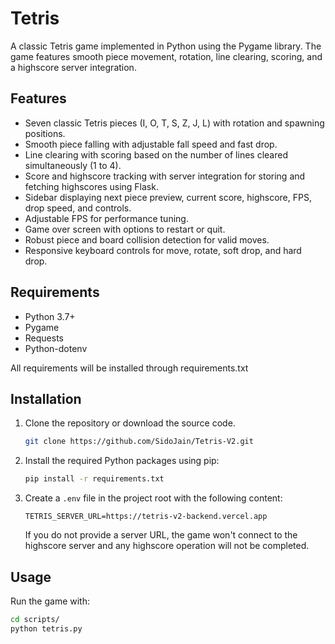 # Tetris

A classic Tetris game implemented in Python using the Pygame library. The game features smooth piece movement, rotation, line clearing, scoring, and a highscore server integration.

## Features

- Seven classic Tetris pieces (I, O, T, S, Z, J, L) with rotation and spawning positions.
- Smooth piece falling with adjustable fall speed and fast drop.
- Line clearing with scoring based on the number of lines cleared simultaneously (1 to 4).
- Score and highscore tracking with server integration for storing and fetching highscores using Flask.
- Sidebar displaying next piece preview, current score, highscore, FPS, drop speed, and controls.
- Adjustable FPS for performance tuning.
- Game over screen with options to restart or quit.
- Robust piece and board collision detection for valid moves.
- Responsive keyboard controls for move, rotate, soft drop, and hard drop.

## Requirements

- Python 3.7+
- Pygame
- Requests
- Python-dotenv

All requirements will be installed through requirements.txt

## Installation

1. Clone the repository or download the source code.

    ```bash
    git clone https://github.com/SidoJain/Tetris-V2.git
    ```

2. Install the required Python packages using pip:

    ```bash
    pip install -r requirements.txt
    ```

3. Create a `.env` file in the project root with the following content:

    ```.env
    TETRIS_SERVER_URL=https://tetris-v2-backend.vercel.app
    ```

    If you do not provide a server URL, the game won't connect to the highscore server and any highscore operation will not be completed.

## Usage

Run the game with:

```bash
cd scripts/
python tetris.py
```
